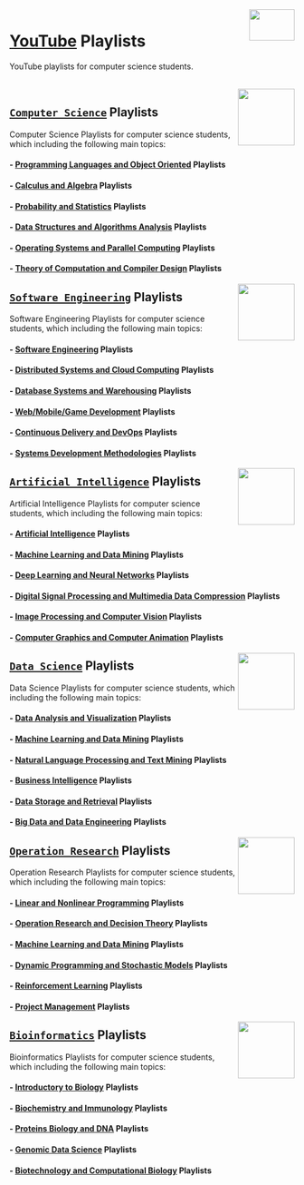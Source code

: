 <img align="right" width="80" height="55" src="https://github.com/cs-MohamedAyman/YouTube-Playlists/blob/master/organizations-logos/youtube.jpg">

# [YouTube](https://www.youtube.com/) Playlists
YouTube playlists for computer science students.

<br>
<img align="right" width="100" height="100" src="https://github.com/cs-MohamedAyman/cs-MohamedAyman/blob/main/logos/computer-science-department.jpg">

## [`Computer Science`](https://github.com/cs-MohamedAyman/YouTube-Playlists/tree/master/Computer-Science-Playlists/README.md) Playlists
Computer Science Playlists for computer science students, which including the following main topics:

#### - [Programming Languages and Object Oriented](https://github.com/cs-MohamedAyman/YouTube-Playlists/tree/master/Computer-Science-Playlists/README.md) Playlists
#### - [Calculus and Algebra](https://github.com/cs-MohamedAyman/YouTube-Playlists/tree/master/Computer-Science-Playlists/README.md) Playlists
#### - [Probability and Statistics](https://github.com/cs-MohamedAyman/YouTube-Playlists/tree/master/Computer-Science-Playlists/README.md) Playlists
#### - [Data Structures and Algorithms Analysis](https://github.com/cs-MohamedAyman/YouTube-Playlists/tree/master/Computer-Science-Playlists/README.md) Playlists
#### - [Operating Systems and Parallel Computing](https://github.com/cs-MohamedAyman/YouTube-Playlists/tree/master/Computer-Science-Playlists/README.md) Playlists
#### - [Theory of Computation and Compiler Design](https://github.com/cs-MohamedAyman/YouTube-Playlists/tree/master/Computer-Science-Playlists/README.md) Playlists

<img align="right" width="100" height="100" src="https://github.com/cs-MohamedAyman/cs-MohamedAyman/blob/main/logos/software-engineering-department.jpg">

## [`Software Engineering`](https://github.com/cs-MohamedAyman/YouTube-Playlists/tree/master/Software-Engineering-Playlists/README.md) Playlists
Software Engineering Playlists for computer science students, which including the following main topics:

#### - [Software Engineering](https://github.com/cs-MohamedAyman/YouTube-Playlists/tree/master/Software-Engineering-Playlists/README.md) Playlists
#### - [Distributed Systems and Cloud Computing](https://github.com/cs-MohamedAyman/YouTube-Playlists/tree/master/Software-Engineering-Playlists/README.md) Playlists
#### - [Database Systems and Warehousing](https://github.com/cs-MohamedAyman/YouTube-Playlists/tree/master/Software-Engineering-Playlists/README.md) Playlists
#### - [Web/Mobile/Game Development](https://github.com/cs-MohamedAyman/YouTube-Playlists/tree/master/Software-Engineering-Playlists/README.md) Playlists
#### - [Continuous Delivery and DevOps](https://github.com/cs-MohamedAyman/YouTube-Playlists/tree/master/Software-Engineering-Playlists/README.md) Playlists
#### - [Systems Development Methodologies](https://github.com/cs-MohamedAyman/YouTube-Playlists/tree/master/Software-Engineering-Playlists/README.md) Playlists

<img align="right" width="100" height="100" src="https://github.com/cs-MohamedAyman/cs-MohamedAyman/blob/main/logos/artificial-intelligence-department.jpg">

## [`Artificial Intelligence`](https://github.com/cs-MohamedAyman/YouTube-Playlists/tree/master/Artificial-Intelligence-Playlists/README.md) Playlists
Artificial Intelligence Playlists for computer science students, which including the following main topics:

#### - [Artificial Intelligence](https://github.com/cs-MohamedAyman/YouTube-Playlists/tree/master/Artificial-Intelligence-Playlists/README.md) Playlists
#### - [Machine Learning and Data Mining](https://github.com/cs-MohamedAyman/YouTube-Playlists/tree/master/Artificial-Intelligence-Playlists/README.md) Playlists
#### - [Deep Learning and Neural Networks](https://github.com/cs-MohamedAyman/YouTube-Playlists/tree/master/Artificial-Intelligence-Playlists/README.md) Playlists
#### - [Digital Signal Processing and Multimedia Data Compression](https://github.com/cs-MohamedAyman/YouTube-Playlists/tree/master/Artificial-Intelligence-Playlists/README.md) Playlists
#### - [Image Processing and Computer Vision](https://github.com/cs-MohamedAyman/YouTube-Playlists/tree/master/Artificial-Intelligence-Playlists/README.md) Playlists
#### - [Computer Graphics and Computer Animation](https://github.com/cs-MohamedAyman/YouTube-Playlists/tree/master/Artificial-Intelligence-Playlists/README.md) Playlists

<img align="right" width="100" height="100" src="https://github.com/cs-MohamedAyman/cs-MohamedAyman/blob/main/logos/data-science-department.jpg">

## [`Data Science`](https://github.com/cs-MohamedAyman/YouTube-Playlists/tree/master/Data-Science-Playlists/README.md) Playlists
Data Science Playlists for computer science students, which including the following main topics:

#### - [Data Analysis and Visualization](https://github.com/cs-MohamedAyman/YouTube-Playlists/tree/master/Data-Science-Playlists/README.md) Playlists
#### - [Machine Learning and Data Mining](https://github.com/cs-MohamedAyman/YouTube-Playlists/tree/master/Data-Science-Playlists/README.md) Playlists
#### - [Natural Language Processing and Text Mining](https://github.com/cs-MohamedAyman/YouTube-Playlists/tree/master/Data-Science-Playlists/README.md) Playlists
#### - [Business Intelligence](https://github.com/cs-MohamedAyman/YouTube-Playlists/tree/master/Data-Science-Playlists/README.md) Playlists
#### - [Data Storage and Retrieval](https://github.com/cs-MohamedAyman/YouTube-Playlists/tree/master/Data-Science-Playlists/README.md) Playlists
#### - [Big Data and Data Engineering](https://github.com/cs-MohamedAyman/YouTube-Playlists/tree/master/Data-Science-Playlists/README.md) Playlists

<img align="right" width="100" height="100" src="https://github.com/cs-MohamedAyman/cs-MohamedAyman/blob/main/logos/operation-research-department.jpg">

## [`Operation Research`](https://github.com/cs-MohamedAyman/YouTube-Playlists/tree/master/Operation-Research-Playlists/README.md) Playlists
Operation Research Playlists for computer science students, which including the following main topics:

#### - [Linear and Nonlinear Programming](https://github.com/cs-MohamedAyman/YouTube-Playlists/tree/master/Operation-Research-Playlists/README.md) Playlists
#### - [Operation Research and Decision Theory](https://github.com/cs-MohamedAyman/YouTube-Playlists/tree/master/Operation-Research-Playlists/README.md) Playlists
#### - [Machine Learning and Data Mining](https://github.com/cs-MohamedAyman/YouTube-Playlists/tree/master/Operation-Research-Playlists/README.md) Playlists
#### - [Dynamic Programming and Stochastic Models](https://github.com/cs-MohamedAyman/YouTube-Playlists/tree/master/Operation-Research-Playlists/README.md) Playlists
#### - [Reinforcement Learning](https://github.com/cs-MohamedAyman/YouTube-Playlists/tree/master/Operation-Research-Playlists/README.md) Playlists
#### - [Project Management](https://github.com/cs-MohamedAyman/YouTube-Playlists/tree/master/Operation-Research-Playlists/README.md) Playlists

<img align="right" width="100" height="100" src="https://github.com/cs-MohamedAyman/cs-MohamedAyman/blob/main/logos/bioinformatics-department.jpg">

## [`Bioinformatics`](https://github.com/cs-MohamedAyman/YouTube-Playlists/tree/master/Bioinformatics-Playlists/README.md) Playlists
Bioinformatics Playlists for computer science students, which including the following main topics:

#### - [Introductory to Biology](https://github.com/cs-MohamedAyman/YouTube-Playlists/tree/master/Bioinformatics-Playlists/README.md) Playlists
#### - [Biochemistry and Immunology](https://github.com/cs-MohamedAyman/YouTube-Playlists/tree/master/Bioinformatics-Playlists/README.md) Playlists
#### - [Proteins Biology and DNA](https://github.com/cs-MohamedAyman/YouTube-Playlists/tree/master/Bioinformatics-Playlists/README.md) Playlists
#### - [Genomic Data Science](https://github.com/cs-MohamedAyman/YouTube-Playlists/tree/master/Bioinformatics-Playlists/README.md) Playlists
#### - [Biotechnology and Computational Biology](https://github.com/cs-MohamedAyman/YouTube-Playlists/tree/master/Bioinformatics-Playlists/README.md) Playlists
